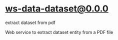 # ws-data-dataset@0.0.0

extract dataset from pdf

Web service to extract dataset entity from a PDF file
